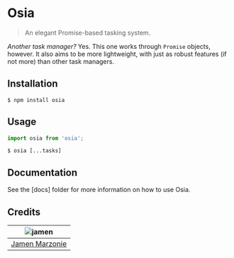 # Osia
> An elegant Promise-based tasking system.

_Another task manager?_ Yes.  This one works through `Promise` objects, however.  It also aims to be more lightweight, with just as robust features (if not more) than other task managers.

## Installation
```shell
$ npm install osia
```

## Usage
```javascript
import osia from 'osia';
```
```
$ osia [...tasks]
```

## Documentation
See the [docs] folder for more information on how to use Osia.

## Credits
| ![jamen][avatar] |
|:---:|
| [Jamen Marzonie][github] |

  [avatar]: https://avatars.githubusercontent.com/u/6251703?v=3&s=125
  [github]: https://github.com/jamen
